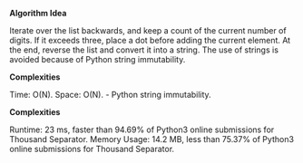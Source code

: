 **Algorithm Idea**

Iterate over the list backwards, and 
keep a count of the current number of digits. 
If it exceeds three, place a dot before 
adding the current element. At the end, reverse 
the list and convert it into a string. The use of 
strings is avoided because of Python string 
immutability. 

**Complexities**

Time: O(N).
Space: O(N). - Python string immutability.

**Complexities**

Runtime: 23 ms, faster than 94.69% of Python3 online submissions for Thousand Separator.
Memory Usage: 14.2 MB, less than 75.37% of Python3 online submissions for Thousand Separator.
